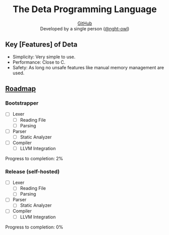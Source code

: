 <div align="center" style="display: grid; place-items: center;">
  <h1>The Deta Programming Language</h1>
  <a href="https://github.com/deta-lang/deta">GitHub</a>
</div>
<div align="center" style="display: grid; place-items: center;">
    <span>Developed by a single person (<a href="https://github.com/nght-owl">@nght-owl</a>)</span>
</div>

## Key [Features] of Deta
- Simplicity: Very simple to use.
- Performance: Close to C.
- Safety: As long no unsafe features like manual memory management are used.

## [Roadmap](#Roadmap)
### Bootstrapper
- [ ] Lexer
    - [ ] Reading File
    - [ ] Parsing
- [ ] Parser
    - [ ] Static Analyzer
- [ ] Compiler
    - [ ] LLVM Integration

Progress to completion: 2%

### Release (self-hosted)
- [ ] Lexer
    - [ ] Reading File
    - [ ] Parsing
- [ ] Parser
    - [ ] Static Analyzer
- [ ] Compiler
    - [ ] LLVM Integration

Progress to completion: 0%